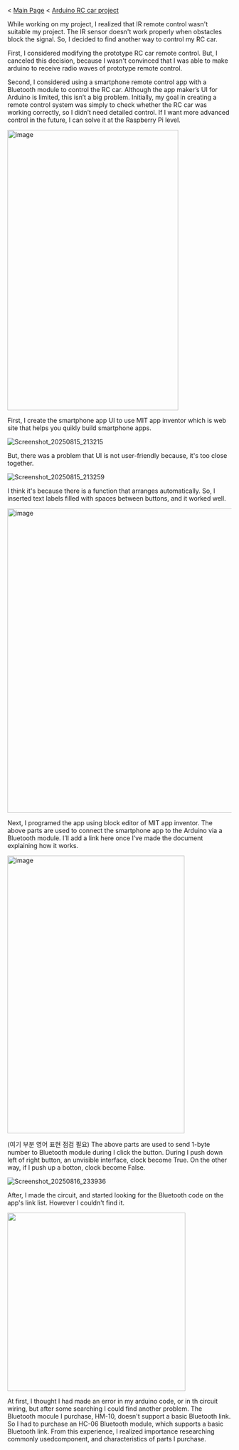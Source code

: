 < [Main Page](https://enginebeast.github.io/) < [Arduino RC car project](https://enginebeast.github.io/RCcar)

While working on my project, I realized that IR remote control wasn't suitable my project. The IR sensor doesn't work properly when obstacles block the signal. So, I decided to find another way to control my RC car.

First, I considered modifying the prototype RC car remote control. But, I canceled this decision, because I wasn't convinced that I was able to make arduino to receive radio waves of prototype remote control. 

Second, I considered using a smartphone remote control app with a Bluetooth module to control the RC car. Although the app maker’s UI for Arduino is limited, this isn’t a big problem. Initially, my goal in creating a remote control system was simply to check whether the RC car was working correctly, so I didn’t need detailed control. If I want more advanced control in the future, I can solve it at the Raspberry Pi level.

<img width="384" height="629" alt="image" src="https://github.com/user-attachments/assets/14d0e229-30c2-4883-babd-6e7872e46f1a" />

First, I create the smartphone app UI to use MIT app inventor which is web site that helps you quikly build smartphone apps.

![Screenshot_20250815_213215](https://github.com/user-attachments/assets/a39fa935-1650-445a-9d3c-2acbeab0afa0)

But, there was a problem that UI is not user-friendly because, it's too close together.

![Screenshot_20250815_213259](https://github.com/user-attachments/assets/f1646dca-83fa-407d-afa2-dd2056af3af9)

I think it's because there is a function that arranges automatically. So, I inserted text labels filled with spaces between buttons, and it worked well.

<img width="789" height="683" alt="image" src="https://github.com/user-attachments/assets/1ea112cb-42da-4197-a360-01c480a42b76" />

Next, I programed the app using block editor of MIT app inventor. The above parts are used to connect the smartphone app to the Arduino via a Bluetooth module. I’ll add a link here once I’ve made the document explaining how it works.

<img width="398" height="623" alt="image" src="https://github.com/user-attachments/assets/1f93d5fe-d984-4a67-b2f8-2901db687cbf" />

(여기 부분 영어 표현 점검 필요)
The above parts are used to send 1-byte number to Bluetooth module during I click the button. During I push down left of right button, an unvisible interface, clock become True. On the other way, if I push up a botton, clock become False.

![Screenshot_20250816_233936](https://github.com/user-attachments/assets/e417773a-fe2a-4944-8496-c7fe2f5ccf32)

After, I made the circuit, and started looking for the Bluetooth code on the app's link list. However I couldn't find it. 

<img src ="https://github.com/user-attachments/assets/b89ba4a0-09fb-4b17-a83e-9b0d80c383b2" width ="400">

At first, I thought I had made an error in my arduino code, or in th circuit wiring, but after some searching I could find another problem. The Bluetooth mocule I purchase, HM-10, doesn't support a basic Bluetooth link. So I had to purchase an HC-06 Bluetooth module, which supports a basic Bluetooth link. From this experience, I realized importance researching commonly usedcomponent, and characteristics of parts I purchase.
